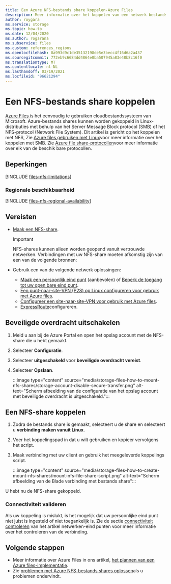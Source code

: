 ```yaml
---
title: Een Azure NFS-bestands share koppelen-Azure Files
description: Meer informatie over het koppelen van een netwerk bestandssysteem share.
author: roygara
ms.service: storage
ms.topic: how-to
ms.date: 12/04/2020
ms.author: rogarana
ms.subservice: files
ms.custom: references_regions
ms.openlocfilehash: 8a993d9c1de35132198de5e3becc4f16d6a2a437
ms.sourcegitcommit: 772eb9c6684dd4864e0ba507945a83e48b8c16f0
ms.translationtype: MT
ms.contentlocale: nl-NL
ms.lasthandoff: 03/19/2021
ms.locfileid: "96621294"
---
```

# <a name="how-to-mount-an-nfs-file-share"></a>Een NFS-bestands share koppelen

[Azure Files ](storage-files-introduction.md) is het eenvoudig te gebruiken cloudbestandssysteem van Microsoft. Azure-bestands shares kunnen worden gekoppeld in Linux-distributies met behulp van het Server Message Block protocol (SMB) of het NFS-protocol (Network File System). Dit artikel is gericht op het koppelen met NFS, Zie [Azure files gebruiken met Linux](storage-how-to-use-files-linux.md)voor meer informatie over het koppelen met SMB. Zie [Azure file share-protocollen](storage-files-compare-protocols.md)voor meer informatie over elk van de beschik bare protocollen.

## <a name="limitations"></a>Beperkingen

[!INCLUDE [files-nfs-limitations](../../../includes/files-nfs-limitations.md)]

### <a name="regional-availability"></a>Regionale beschikbaarheid

[!INCLUDE [files-nfs-regional-availability](../../../includes/files-nfs-regional-availability.md)]

## <a name="prerequisites"></a>Vereisten

- [Maak een NFS-share](storage-files-how-to-create-nfs-shares.md).

    > [!IMPORTANT]
    > NFS-shares kunnen alleen worden geopend vanuit vertrouwde netwerken. Verbindingen met uw NFS-share moeten afkomstig zijn van een van de volgende bronnen:

- Gebruik een van de volgende netwerk oplossingen:
    - [Maak een persoonlijk eind punt](storage-files-networking-endpoints.md#create-a-private-endpoint) (aanbevolen) of [Beperk de toegang tot uw open bare eind punt](storage-files-networking-endpoints.md#restrict-public-endpoint-access).
    - [Een punt-naar-site-VPN (P2S) op Linux configureren voor gebruik met Azure files](storage-files-configure-p2s-vpn-linux.md).
    - [Configureer een site-naar-site-VPN voor gebruik met Azure files](storage-files-configure-s2s-vpn.md).
    - [ExpressRoute](../../expressroute/expressroute-introduction.md)configureren.

## <a name="disable-secure-transfer"></a>Beveiligde overdracht uitschakelen

1. Meld u aan bij de Azure Portal en open het opslag account met de NFS-share die u hebt gemaakt.
1. Selecteer **Configuratie**.
1. Selecteer **uitgeschakeld** voor **beveiligde overdracht vereist**.
1. Selecteer **Opslaan**.

    :::image type="content" source="media/storage-files-how-to-mount-nfs-shares/storage-account-disable-secure-transfer.png" alt-text="Scherm afbeelding van de configuratie van het opslag account met beveiligde overdracht is uitgeschakeld.":::

## <a name="mount-an-nfs-share"></a>Een NFS-share koppelen

1. Zodra de bestands share is gemaakt, selecteert u de share en selecteert u **verbinding maken vanuit Linux**.
1. Voer het koppelingspad in dat u wilt gebruiken en kopieer vervolgens het script.
1. Maak verbinding met uw client en gebruik het meegeleverde koppelings script.

    :::image type="content" source="media/storage-files-how-to-create-mount-nfs-shares/mount-nfs-file-share-script.png" alt-text="Scherm afbeelding van de Blade verbinding met bestands share":::

U hebt nu de NFS-share gekoppeld.

### <a name="validate-connectivity"></a>Connectiviteit valideren

Als uw koppeling is mislukt, is het mogelijk dat uw persoonlijke eind punt niet juist is ingesteld of niet toegankelijk is. Zie de sectie [connectiviteit controleren](storage-files-networking-endpoints.md#verify-connectivity) van het artikel netwerken-eind punten voor meer informatie over het controleren van de verbinding.

## <a name="next-steps"></a>Volgende stappen

- Meer informatie over Azure Files in ons artikel, [het plannen van een Azure files-implementatie](storage-files-planning.md).
- Zie [problemen met Azure NFS-bestands shares oplossen](storage-troubleshooting-files-nfs.md)als u problemen ondervindt.